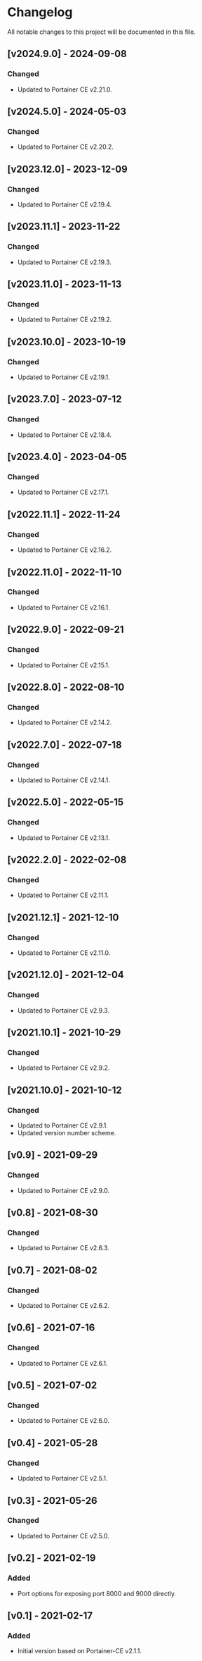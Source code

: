 # Changelog
All notable changes to this project will be documented in this file.

## [v2024.9.0] - 2024-09-08

### Changed

- Updated to Portainer CE v2.21.0.

## [v2024.5.0] - 2024-05-03

### Changed

- Updated to Portainer CE v2.20.2.

## [v2023.12.0] - 2023-12-09

### Changed

- Updated to Portainer CE v2.19.4.
 
## [v2023.11.1] - 2023-11-22

### Changed

- Updated to Portainer CE v2.19.3.

## [v2023.11.0] - 2023-11-13

### Changed

- Updated to Portainer CE v2.19.2.

## [v2023.10.0] - 2023-10-19

### Changed

- Updated to Portainer CE v2.19.1.

## [v2023.7.0] - 2023-07-12

### Changed

- Updated to Portainer CE v2.18.4.

## [v2023.4.0] - 2023-04-05

### Changed

- Updated to Portainer CE v2.17.1.

## [v2022.11.1] - 2022-11-24

### Changed

- Updated to Portainer CE v2.16.2.

## [v2022.11.0] - 2022-11-10

### Changed

- Updated to Portainer CE v2.16.1.

## [v2022.9.0] - 2022-09-21

### Changed

- Updated to Portainer CE v2.15.1.

## [v2022.8.0] - 2022-08-10

### Changed

- Updated to Portainer CE v2.14.2.

## [v2022.7.0] - 2022-07-18

### Changed

- Updated to Portainer CE v2.14.1.

## [v2022.5.0] - 2022-05-15

### Changed
- Updated to Portainer CE v2.13.1.

## [v2022.2.0] - 2022-02-08

### Changed
- Updated to Portainer CE v2.11.1.

## [v2021.12.1] - 2021-12-10

### Changed
- Updated to Portainer CE v2.11.0.

## [v2021.12.0] - 2021-12-04

### Changed
- Updated to Portainer CE v2.9.3.

## [v2021.10.1] - 2021-10-29

### Changed
- Updated to Portainer CE v2.9.2.

## [v2021.10.0] - 2021-10-12

### Changed
- Updated to Portainer CE v2.9.1.
- Updated version number scheme.

## [v0.9] - 2021-09-29

### Changed
- Updated to Portainer CE v2.9.0.

## [v0.8] - 2021-08-30

### Changed
- Updated to Portainer CE v2.6.3.

## [v0.7] - 2021-08-02

### Changed
- Updated to Portainer CE v2.6.2.

## [v0.6] - 2021-07-16

### Changed
- Updated to Portainer CE v2.6.1.

## [v0.5] - 2021-07-02

### Changed
- Updated to Portainer CE v2.6.0.

## [v0.4] - 2021-05-28

### Changed
- Updated to Portainer CE v2.5.1.

## [v0.3] - 2021-05-26

### Changed
- Updated to Portainer CE v2.5.0.

## [v0.2] - 2021-02-19

### Added
- Port options for exposing port 8000 and 9000 directly.

## [v0.1] - 2021-02-17

### Added
- Initial version based on Portainer-CE v2.1.1.
